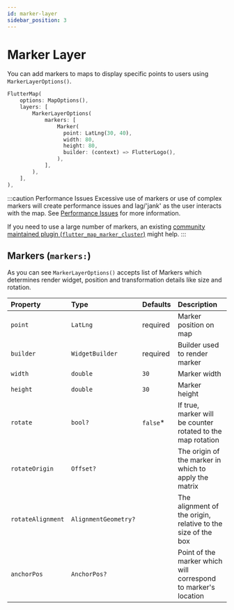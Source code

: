 ```yaml
---
id: marker-layer
sidebar_position: 3
---
```


# Marker Layer

You can add markers to maps to display specific points to users using `MarkerLayerOptions()`.

```dart
FlutterMap(
    options: MapOptions(),
    layers: [
        MarkerLayerOptions(
            markers: [
                Marker(
                  point: LatLng(30, 40),
                  width: 80,
                  height: 80,
                  builder: (context) => FlutterLogo(),
                ),
            ],
        ),
    ],
),
```

:::caution Performance Issues
Excessive use of markers or use of complex markers will create performance issues and lag/'jank' as the user interacts with the map. See [Performance Issues](/examples-and-errors/common-errors#performance-issues) for more information.

If you need to use a large number of markers, an existing [community maintained plugin (`flutter_map_marker_cluster`)](https://github.com/lpongetti/flutter_map_marker_cluster) might help.
:::

## Markers (`markers:`)

As you can see `MarkerLayerOptions()` accepts list of Markers which determines render widget, position and transformation details like size and rotation.

| Property          | Type                 | Defaults               | Description                                                    |
| :---------------- | :------------------- | :--------------------- | :------------------------------------------------------------- |
| `point`           | `LatLng`             | required               | Marker position on map                                         |
| `builder`         | `WidgetBuilder`      | required               | Builder used to render marker                                  |
| `width`           | `double`             | `30`                   | Marker width                                                   |
| `height`          | `double`             | `30`                   | Marker height                                                  |
| `rotate`          | `bool?`              | `false`*               | If true, marker will be counter rotated to the map rotation    |
| `rotateOrigin`    | `Offset?`            |                        | The origin of the marker in which to apply the matrix          |
| `rotateAlignment` | `AlignmentGeometry?` |                        | The alignment of the origin, relative to the size of the box   |
| `anchorPos`       | `AnchorPos?`         |                        | Point of the marker which will correspond to marker's location |
